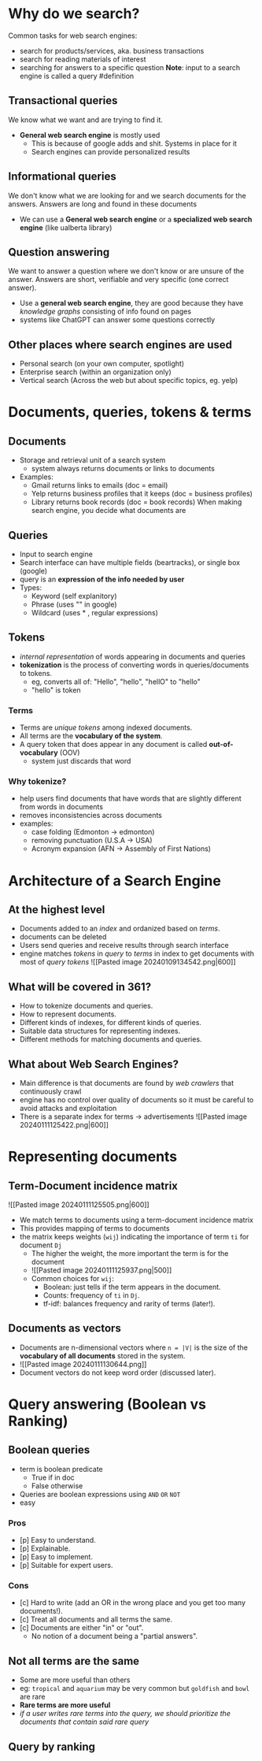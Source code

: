 # Why do we search?
Common tasks for web search engines:
- search for products/services, aka. business transactions
- search for reading materials of interest
- searching for answers to a specific question
**Note**: input to a search engine is called a query #definition
## Transactional queries
We know what we want and are trying to find it.
- **General web search engine** is mostly used
	- This is because of google adds and shit. Systems in place for it
	- Search engines can provide personalized results
## Informational queries
We don't know what we are looking for and we search documents for the answers. Answers are long and found in these documents
- We can use a **General web search engine** or a **specialized web search engine** (like ualberta library)
## Question answering
We want to answer a question where we don't know or are unsure of the answer. Answers are short, verifiable and very specific (one correct answer).
- Use a **general web search engine**, they are good because they have *knowledge graphs* consisting of info found on pages
- systems like ChatGPT can answer some questions correctly
## Other places where search engines are used
- Personal search (on your own computer, spotlight)
- Enterprise search (within an organization only)
- Vertical search (Across the web but about specific topics, eg. yelp)
# Documents, queries, tokens & terms
## Documents
- Storage and retrieval unit of a search system
	- system always returns documents or links to documents
- Examples:
	- Gmail returns links to emails (doc = email)
	- Yelp returns business profiles that it keeps (doc = business profiles)
	- Library returns book records (doc = book records)
When making search engine, you decide what documents are
## Queries
- Input to search engine
- Search interface can have multiple fields (beartracks), or single box (google)
- query is an **expression of the info needed by user**
- Types:
	- Keyword (self explanitory)
	- Phrase (uses "" in google)
	- Wildcard (uses * , regular expressions)
## Tokens
- *internal representation* of words appearing in documents and queries
- **tokenization** is the process of converting words in queries/documents to tokens.
	- eg, converts all of: "Hello", "hello", "hellO" to "hello"
	- "hello" is token
### Terms
- Terms are *unique tokens* among indexed documents.
- All terms are the **vocabulary of the system**.
- A query token that does appear in any document is called **out-of-vocabulary** (OOV)
	- system just discards that word
### Why tokenize?
- help users find documents that have words that are slightly different from words in documents
- removes inconsistencies across documents
- examples:
	- case folding (Edmonton -> edmonton)
	- removing punctuation (U.S.A -> USA)
	- Acronym expansion (AFN -> Assembly of First Nations)
# Architecture of a Search Engine
## At the highest level
- Documents added to an *index* and ordanized based on *terms*.
- documents can be deleted
- Users send queries and receive results through search interface
- engine matches *tokens* in *query* to *terms* in index to get documents with most of *query tokens*
![[Pasted image 20240109134542.png|600]]
## What will be covered in 361?
- How to tokenize documents and queries.
- How to represent documents.
- Different kinds of indexes, for different kinds of queries.
- Suitable data structures for representing indexes.
- Different methods for matching documents and queries.
## What about Web Search Engines?
- Main difference is that documents are found by *web crawlers* that continuously crawl
- engine has no control over quality of documents so it must be careful to avoid attacks and exploitation
- There is a separate index for terms -> advertisements
![[Pasted image 20240111125422.png|600]]
# Representing documents
## Term-Document incidence matrix
![[Pasted image 20240111125505.png|600]]
- We match terms to documents using a term-document incidence matrix
- This provides mapping of terms to documents
- the matrix keeps weights (`wij`) indicating the importance of term `ti` for document `Dj`
	- The higher the weight, the more important the term is for the document
	- ![[Pasted image 20240111125937.png|500]]
	- Common choices for `wij`:
		- Boolean: just tells if the term appears in the document.
		- Counts: frequency of `ti` in `Dj`.
		- tf-idf: balances frequency and rarity  of terms (later!).
## Documents as vectors
- Documents are n-dimensional vectors where `n = |V|` is the size of the **vocabulary of all documents** stored in the system.
- ![[Pasted image 20240111130644.png]]
- Document vectors do not keep word order (discussed later).
# Query answering (Boolean vs Ranking)
## Boolean queries
- term is boolean predicate
	- True if in doc
	- False otherwise
- Queries are boolean expressions using `AND` `OR` `NOT`
- easy
### Pros
- [p] Easy to understand.
- [p] Explainable.
- [p] Easy to implement.
- [p] Suitable for expert users.
### Cons
- [c] Hard to write (add an OR in the wrong place and you get too many documents!).
- [c] Treat all documents and all terms the same.
- [c] Documents are either "in" or "out".
	- No notion of a document being a "partial answers".
## Not all terms are the same
- Some are more useful than others
- eg: `tropical` and `aquarium` may be very common but `goldfish` and `bowl` are rare
- **Rare terms are more useful**
- *if a user writes rare terms into the query, we should prioritize the documents that contain said rare query*
## Query by ranking
